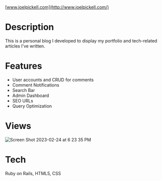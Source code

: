 [www.joelpickell.com](http://www.joelpickell.com/)

# Description
This is a personal blog I developed to display my portfolio and tech-related articles I've written.

# Features
- User accounts and CRUD for comments
- Comment Notifications
- Search Bar
- Admin Dashboard
- SEO URLs
- Query Optimization

# Views
![Screen Shot 2023-02-24 at 6 23 35 PM](https://user-images.githubusercontent.com/100665876/232905901-62344f5e-59ba-46fa-89ca-13e87bbb74e2.jpeg)

# Tech
Ruby on Rails, HTML5, CSS
